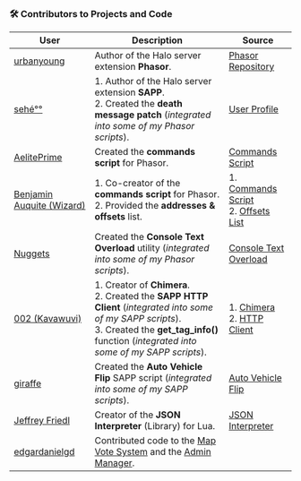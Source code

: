 ### 🛠️ Contributors to Projects and Code

| **User**                                                            | **Description**                                                                                                                                                                                                                                                    | **Source**                                                                                                                                                                     |
|---------------------------------------------------------------------|--------------------------------------------------------------------------------------------------------------------------------------------------------------------------------------------------------------------------------------------------------------------|--------------------------------------------------------------------------------------------------------------------------------------------------------------------------------|
| [urbanyoung](https://github.com/urbanyoung)                         | Author of the Halo server extension **Phasor**.                                                                                                                                                                                                                    | [Phasor Repository](https://github.com/urbanyoung/Phasor)                                                                                                                      |
| [sehé°°](http://halo.isimaginary.com/forum/user-1.html)             | 1. Author of the Halo server extension **SAPP**.<br>2. Created the **death message patch** (_integrated into some of my Phasor scripts_).                                                                                                                          | [User Profile](http://halo.isimaginary.com/forum/user-1.html)                                                                                                                  |
| [AelitePrime](http://phasor.proboards.com/user/37)                  | Created the **commands script** for Phasor.                                                                                                                                                                                                                        | [Commands Script](http://pastebin.com/gHiz0A51)                                                                                                                                |
| [Benjamin Auquite (Wizard)](https://github.com/th3w1zard1)          | 1. Co-creator of the **commands script** for Phasor.<br>2. Provided the **addresses & offsets** list.                                                                                                                                                              | 1. [Commands Script](http://pastebin.com/gHiz0A51) <br>2. [Offsets List](https://pastebin.com/z4eqrjVN)                                                                        |
| [Nuggets](http://phasor.proboards.com/user/36)                      | Created the **Console Text Overload** utility (_integrated into some of my Phasor scripts_).                                                                                                                                                                       | [Console Text Overload](http://pastebin.com/1dtn0DiM)                                                                                                                          |
| [002 (Kavawuvi)](https://github.com/SnowyMouse)                     | 1. Creator of **Chimera**.<br>2. Created the **SAPP HTTP Client** (_integrated into some of my SAPP scripts_).<br>3. Created the **get_tag_info()** function (_integrated into some of my SAPP scripts_).                                                          | 1. [Chimera](https://opencarnage.net/index.php?/forum/78-chimera-general/) <br>2. [HTTP Client](https://opencarnage.net/index.php?/topic/5998-sapp-http-client/#comment-82077) |
| [giraffe](https://opencarnage.net/index.php?/profile/1463-giraffe/) | Created the **Auto Vehicle Flip** SAPP script (_integrated into some of my SAPP scripts_).                                                                                                                                                                         | [Auto Vehicle Flip](https://opencarnage.net/index.php?/topic/6251-auto-vehicle-flip/)                                                                                          |
| [Jeffrey Friedl](http://regex.info/blog/)                           | Creator of the **JSON Interpreter** (Library) for Lua.                                                                                                                                                                                                             | [JSON Interpreter](http://regex.info/blog/lua/json)                                                                                                                            |
| [edgardanielgd](https://github.com/edgardanielgd)                   | Contributed code to the [Map Vote System](https://github.com/Chalwk/HALO-SCRIPT-PROJECTS/blob/master/SAPP%20SCRIPTS/UTILITY%20MODS/Map%20Vote%20System.lua) and the [Admin Manager](https://github.com/Chalwk/HALO-SCRIPT-PROJECTS/releases/tag/AdminManager). |                                                                                                                                                                                |
